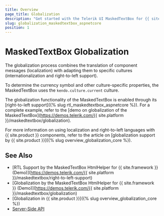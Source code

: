 ```yaml
---
title: Overview
page_title: Globalization
description: "Get started with the Telerik UI MaskedTextBox for {{ site.framework }} and learn about the globalization options it supports."
slug: globalization_maskedtextbox_aspnetcore
position: 1
---
```


# MaskedTextBox Globalization

The globalization process combines the translation of component messages (localization) with adapting them to specific cultures (internationalization and right-to-left support).

To determine the currency symbol and other culture-specific properties, the MaskedTextBox uses the `kendo.culture.current` culture.

The globalization functionality of the MaskedTextBox is enabled through its [right-to-left support]({% slug rtl_maskedtextbox_aspnetcore %}). For a complete example, refer to the [demo on globalization of the MaskedTextBox](https://demos.telerik.com/{{ site.platform }}/maskedtextbox/globalization).

For more information on using localization and right-to-left languages with {{ site.product }} components, refer to the article on [globalization support by {{ site.product }}]({% slug overview_globalization_core %}).

## See Also

* [RTL Support by the MaskedTextBox HtmlHelper for {{ site.framework }} (Demo)](https://demos.telerik.com/{{ site.platform }}/maskedtextbox/right-to-left-support)
* [Globalization by the MaskedTextBox HtmlHelper for {{ site.framework }} (Demo)](https://demos.telerik.com/{{ site.platform }}/maskedtextbox/globalization)
* [Globalization in {{ site.product }}]({% slug overview_globalization_core %})
* [Server-Side API](/api/maskedtextbox)
